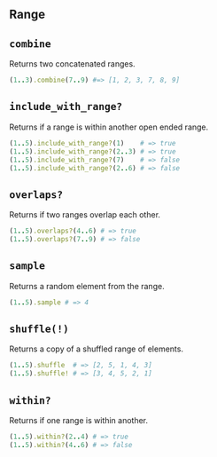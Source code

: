## Range

`combine`
------
Returns two concatenated ranges.

```ruby
(1..3).combine(7..9) #=> [1, 2, 3, 7, 8, 9]
```

`include_with_range?`
------
Returns if a range is within another open ended range.

```ruby
(1..5).include_with_range?(1)    # => true
(1..5).include_with_range?(2..3) # => true
(1..5).include_with_range?(7)    # => false
(1..5).include_with_range?(2..6) # => false
```

`overlaps?`
------
Returns if two ranges overlap each other.

```ruby
(1..5).overlaps?(4..6) # => true
(1..5).overlaps?(7..9) # => false
```

`sample`
------
Returns a random element from the range.

```ruby
(1..5).sample # => 4
```

`shuffle(!)`
------
Returns a copy of a shuffled range of elements.

```ruby
(1..5).shuffle  # => [2, 5, 1, 4, 3]
(1..5).shuffle! # => [3, 4, 5, 2, 1]
```

`within?`
------
Returns if one range is within another.

```ruby
(1..5).within?(2..4) # => true
(1..5).within?(4..6) # => false
```
